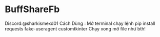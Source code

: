 # BuffShareFb
Discord:@sharkismexd01
Cách Dùng : Mở terminal chạy lệnh pip install requests fake-useragent customtkinter
Chạy xong mở file như bth!
